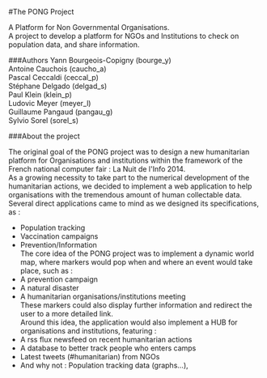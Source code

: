 #The PONG Project

A Platform for Non Governmental Organisations.  
A project to develop a platform for NGOs and Institutions to check on population data, and share information.  
  
###Authors
Yann Bourgeois-Copigny    (bourge_y)  
Antoine Cauchois          (caucho_a)  
Pascal Ceccaldi           (ceccal_p)  
Stéphane Delgado          (delgad_s)  
Paul Klein                (klein_p)  
Ludovic Meyer             (meyer_l)  
Guillaume Pangaud         (pangau_g)  
Sylvio Sorel              (sorel_s)  

###About the project

The original goal of the PONG project was to design a new humanitarian platform for Organisations and institutions within the framework of the French national computer fair : La Nuit de l'Info 2014.  
As a growing necessity to take part to the numerical development of the humanitarian actions, we decided to implement a web application to help organisations with the tremendous amount of human collectable data. Several direct applications came to mind as we designed its specifications, as : 
* Population tracking
* Vaccination campaigns
* Prevention/Information  
The core idea of the PONG project was to implement a dynamic world map, where markers would pop when and where an event would take place, such as :
* A prevention campaign
* A natural disaster
* A humanitarian organisations/institutions meeting  
These markers could also display further information and redirect the user to a more detailed link.  
Around this idea, the application would also implement a HUB for organisations and institutions, featuring : 
* A rss flux newsfeed on recent humanitarian actions
* A database to better track people who enters camps
* Latest tweets (#humanitarian) from NGOs
* And why not : Population tracking data (graphs...), 

